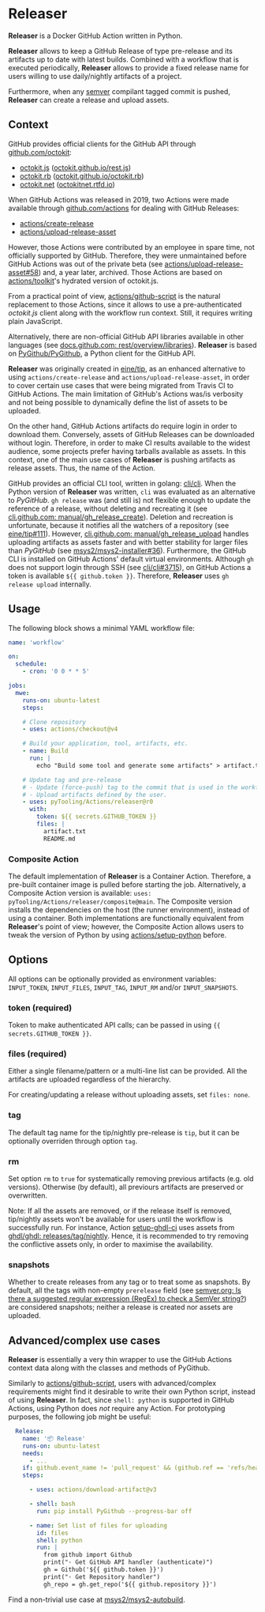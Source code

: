 # Releaser

**Releaser** is a Docker GitHub Action written in Python.

**Releaser** allows to keep a GitHub Release of type pre-release and its artifacts up to date with latest builds.
Combined with a workflow that is executed periodically, **Releaser** allows to provide a fixed release name for users willing
to use daily/nightly artifacts of a project.

Furthermore, when any [semver](https://semver.org) compilant tagged commit is pushed, **Releaser** can create a release
and upload assets.

## Context

GitHub provides official clients for the GitHub API through [github.com/octokit](https://github.com/octokit):

- [octokit.js](https://github.com/octokit/octokit.js) ([octokit.github.io/rest.js](https://octokit.github.io/rest.js))
- [octokit.rb](https://github.com/octokit/octokit.rb) ([octokit.github.io/octokit.rb](http://octokit.github.io/octokit.rb))
- [octokit.net](https://github.com/octokit/octokit.net) ([octokitnet.rtfd.io](https://octokitnet.rtfd.io))

When GitHub Actions was released in 2019, two Actions were made available through
[github.com/actions](https://github.com/actions) for dealing with GitHub Releases:

- [actions/create-release](https://github.com/actions/create-release)
- [actions/upload-release-asset](https://github.com/actions/upload-release-asset)

However, those Actions were contributed by an employee in spare time, not officially supported by GitHub.
Therefore, they were unmaintained before GitHub Actions was out of the private beta
(see [actions/upload-release-asset#58](https://github.com/actions/upload-release-asset/issues/58))
and, a year later, archived.
Those Actions are based on [actions/toolkit](https://github.com/actions/toolkit)'s hydrated version of octokit.js.

From a practical point of view, [actions/github-script](https://github.com/actions/github-script) is the natural replacement to those Actions, since it allows to use a pre-authenticated *octokit.js* client along with the workflow run context.
Still, it requires writing plain JavaScript.

Alternatively, there are non-official GitHub API libraries available in other languages (see [docs.github.com: rest/overview/libraries](https://docs.github.com/en/rest/overview/libraries)).
**Releaser** is based on [PyGithub/PyGithub](https://github.com/PyGithub/PyGithub), a Python client for the GitHub API.

**Releaser** was originally created in [eine/tip](https://github.com/eine/tip), as an enhanced alternative to using
`actions/create-release` and `actions/upload-release-asset`, in order to cover certain use cases that were being
migrated from Travis CI to GitHub Actions.
The main limitation of GitHub's Actions was/is verbosity and not being possible to dynamically define the list of assets
to be uploaded.

On the other hand, GitHub Actions artifacts do require login in order to download them.
Conversely, assets of GitHub Releases can be downloaded without login.
Therefore, in order to make CI results available to the widest audience, some projects prefer having tarballs available
as assets.
In this context, one of the main use cases of **Releaser** is pushing artifacts as release assets.
Thus, the name of the Action.

GitHub provides an official CLI tool, written in golang: [cli/cli](https://github.com/cli/cli).
When the Python version of **Releaser** was written, `cli` was evaluated as an alternative to *PyGitHub*.
`gh release` was (and still is) not flexible enough to update the reference of a release, without deleting and
recreating it (see [cli.github.com: manual/gh_release_create](https://cli.github.com/manual/gh_release_create)).
Deletion and recreation is unfortunate, because it notifies all the watchers of a repository
(see [eine/tip#111](https://github.com/eine/tip/issues/111)).
However, [cli.github.com: manual/gh_release_upload](https://cli.github.com/manual/gh_release_upload) handles uploading
artifacts as assets faster and with better stability for larger files than *PyGitHub*
(see [msys2/msys2-installer#36](https://github.com/msys2/msys2-installer/pull/36)).
Furthermore, the GitHub CLI is installed on GitHub Actions' default virtual environments.
Although `gh` does not support login through SSH (see [cli/cli#3715](https://github.com/cli/cli/issues/3715)), on GitHub
Actions a token is available `${{ github.token }}`.
Therefore, **Releaser** uses `gh release upload` internally.

## Usage

The following block shows a minimal YAML workflow file:

```yml
name: 'workflow'

on:
  schedule:
    - cron: '0 0 * * 5'

jobs:
  mwe:
    runs-on: ubuntu-latest
    steps:

    # Clone repository
    - uses: actions/checkout@v4

    # Build your application, tool, artifacts, etc.
    - name: Build
      run: |
        echo "Build some tool and generate some artifacts" > artifact.txt

    # Update tag and pre-release
    # - Update (force-push) tag to the commit that is used in the workflow.
    # - Upload artifacts defined by the user.
    - uses: pyTooling/Actions/releaser@r0
      with:
        token: ${{ secrets.GITHUB_TOKEN }}
        files: |
          artifact.txt
          README.md
```

### Composite Action

The default implementation of **Releaser** is a Container Action.
Therefore, a pre-built container image is pulled before starting the job.
Alternatively, a Composite Action version is available: `uses: pyTooling/Actions/releaser/composite@main`.
The Composite version installs the dependencies on the host (the runner environment), instead of using a container.
Both implementations are functionally equivalent from **Releaser**'s point of view; however, the Composite Action allows
users to tweak the version of Python by using [actions/setup-python](https://github.com/actions/setup-python) before.

## Options

All options can be optionally provided as environment variables: `INPUT_TOKEN`, `INPUT_FILES`, `INPUT_TAG`, `INPUT_RM`
and/or `INPUT_SNAPSHOTS`.

### token (required)

Token to make authenticated API calls; can be passed in using `{{ secrets.GITHUB_TOKEN }}`.

### files (required)

Either a single filename/pattern or a multi-line list can be provided. All the artifacts are uploaded regardless of the
hierarchy.

For creating/updating a release without uploading assets, set `files: none`.

### tag

The default tag name for the tip/nightly pre-release is `tip`, but it can be optionally overriden through option `tag`.

### rm

Set option `rm` to `true` for systematically removing previous artifacts (e.g. old versions).
Otherwise (by default), all previours artifacts are preserved or overwritten.

Note:
  If all the assets are removed, or if the release itself is removed, tip/nightly assets won't be available for
  users until the workflow is successfully run.
  For instance, Action [setup-ghdl-ci](https://github.com/ghdl/setup-ghdl-ci) uses assets from [ghdl/ghdl: releases/tag/nightly](https://github.com/ghdl/ghdl/releases/tag/nightly).
  Hence, it is recommended to try removing the conflictive assets only, in order to maximise the availability.

### snapshots

Whether to create releases from any tag or to treat some as snapshots.
By default, all the tags with non-empty `prerelease` field (see [semver.org: Is there a suggested regular expression (RegEx) to check a SemVer string?](https://semver.org/#is-there-a-suggested-regular-expression-regex-to-check-a-semver-string))
are considered snapshots; neither a release is created nor assets are uploaded.

## Advanced/complex use cases

**Releaser** is essentially a very thin wrapper to use the GitHub Actions context data along with the classes
and methods of PyGithub.

Similarly to [actions/github-script](https://github.com/actions/github-script), users with advanced/complex requirements
might find it desirable to write their own Python script, instead of using **Releaser**.
In fact, since `shell: python` is supported in GitHub Actions, using Python does *not* require any Action.
For prototyping purposes, the following job might be useful:

```yml
  Release:
    name: '📦 Release'
    runs-on: ubuntu-latest
    needs:
      - ...
    if: github.event_name != 'pull_request' && (github.ref == 'refs/heads/master' || contains(github.ref, 'refs/tags/'))
    steps:

      - uses: actions/download-artifact@v3

      - shell: bash
        run: pip install PyGithub --progress-bar off

      - name: Set list of files for uploading
        id: files
        shell: python
        run: |
          from github import Github
          print("· Get GitHub API handler (authenticate)")
          gh = Github('${{ github.token }}')
          print("· Get Repository handler")
          gh_repo = gh.get_repo('${{ github.repository }}')
```

Find a non-trivial use case at [msys2/msys2-autobuild](https://github.com/msys2/msys2-autobuild).
